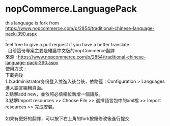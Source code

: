 # nopCommerce.LanguagePack   
this language is fork from https://www.nopcommerce.com/p/2854/traditional-chinese-language-pack-390.aspx   
.   
feel free to give a pull request if you have a better translate.    
.
目前這份專案主要是維護中文版的nopCommerce翻譯   
來源 : https://www.nopcommerce.com/p/2854/traditional-chinese-language-pack-390.aspx   
使用方式 :   
下載完後   
1.以administrator身份登入並進入後台後，依路徑：Configuration > Languages進入語言編輯頁面。   
2.點擊add new，並依照必填欄位新增一個語系。   
3.點擊Import resources >> Choose File >> 選擇語言包中的xml檔 >> Import resources >> 完成安裝。   
.   
如果有更好的翻譯，可以按下右上角的fork按鈕修改後進行提交   
